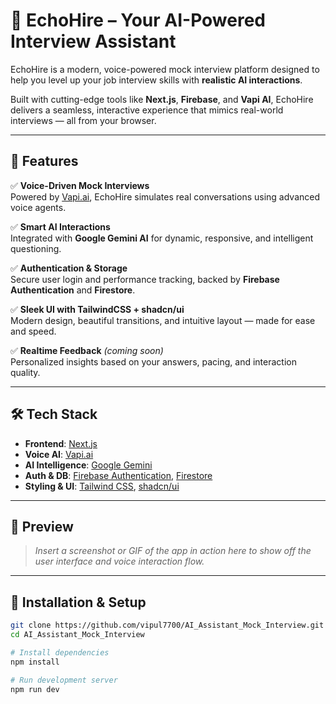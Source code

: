 # 🎤 EchoHire – Your AI-Powered Interview Assistant

EchoHire is a modern, voice-powered mock interview platform designed to help you level up your job interview skills with **realistic AI interactions**.

Built with cutting-edge tools like **Next.js**, **Firebase**, and **Vapi AI**, EchoHire delivers a seamless, interactive experience that mimics real-world interviews — all from your browser.

---

## 🚀 Features

✅ **Voice-Driven Mock Interviews**  
Powered by [Vapi.ai](https://vapi.ai/), EchoHire simulates real conversations using advanced voice agents.

✅ **Smart AI Interactions**  
Integrated with **Google Gemini AI** for dynamic, responsive, and intelligent questioning.

✅ **Authentication & Storage**  
Secure user login and performance tracking, backed by **Firebase Authentication** and **Firestore**.

✅ **Sleek UI with TailwindCSS + shadcn/ui**  
Modern design, beautiful transitions, and intuitive layout — made for ease and speed.

✅ **Realtime Feedback** *(coming soon)*  
Personalized insights based on your answers, pacing, and interaction quality.

---

## 🛠️ Tech Stack

- **Frontend**: [Next.js](https://nextjs.org/)
- **Voice AI**: [Vapi.ai](https://vapi.ai/)
- **AI Intelligence**: [Google Gemini](https://deepmind.google/technologies/gemini/)
- **Auth & DB**: [Firebase Authentication](https://firebase.google.com/products/auth), [Firestore](https://firebase.google.com/products/firestore)
- **Styling & UI**: [Tailwind CSS](https://tailwindcss.com/), [shadcn/ui](https://ui.shadcn.com/)

---

## 📸 Preview

> _Insert a screenshot or GIF of the app in action here to show off the user interface and voice interaction flow._

---

## 🔧 Installation & Setup

```bash
git clone https://github.com/vipul7700/AI_Assistant_Mock_Interview.git
cd AI_Assistant_Mock_Interview

# Install dependencies
npm install

# Run development server
npm run dev

